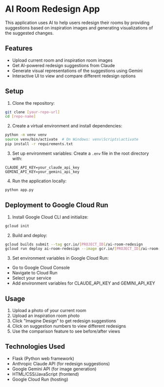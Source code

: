 # AI Room Redesign App

This application uses AI to help users redesign their rooms by providing suggestions based on inspiration images and generating visualizations of the suggested changes.

## Features

- Upload current room and inspiration room images
- Get AI-powered redesign suggestions from Claude
- Generate visual representations of the suggestions using Gemini
- Interactive UI to view and compare different redesign options

## Setup

1. Clone the repository:
```bash
git clone [your-repo-url]
cd [repo-name]
```

2. Create a virtual environment and install dependencies:
```bash
python -m venv venv
source venv/bin/activate  # On Windows: venv\Scripts\activate
pip install -r requirements.txt
```

3. Set up environment variables:
Create a `.env` file in the root directory with:
```
CLAUDE_API_KEY=your_claude_api_key
GEMINI_API_KEY=your_gemini_api_key
```

4. Run the application locally:
```bash
python app.py
```

## Deployment to Google Cloud Run

1. Install Google Cloud CLI and initialize:
```bash
gcloud init
```

2. Build and deploy:
```bash
gcloud builds submit --tag gcr.io/[PROJECT_ID]/ai-room-redesign
gcloud run deploy ai-room-redesign --image gcr.io/[PROJECT_ID]/ai-room-redesign --platform managed
```

3. Set environment variables in Google Cloud Run:
- Go to Google Cloud Console
- Navigate to Cloud Run
- Select your service
- Add environment variables for CLAUDE_API_KEY and GEMINI_API_KEY

## Usage

1. Upload a photo of your current room
2. Upload an inspiration room photo
3. Click "Imagine Design" to get redesign suggestions
4. Click on suggestion numbers to view different redesigns
5. Use the comparison feature to see before/after views

## Technologies Used

- Flask (Python web framework)
- Anthropic Claude API (for redesign suggestions)
- Google Gemini API (for image generation)
- HTML/CSS/JavaScript (frontend)
- Google Cloud Run (hosting) 